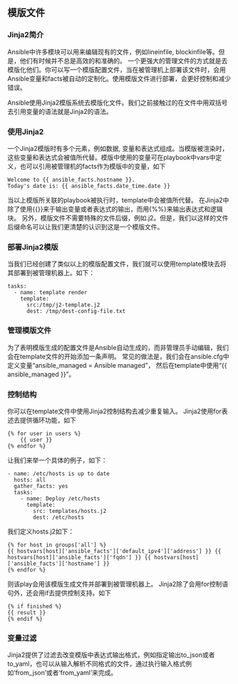 ## 模版文件
### Jinja2简介
Ansible中许多模块可以用来编辑现有的文件，例如lineinfile, blockinfile等。但是，他们有时候并不总是高效的和准确的。
一个更强大的管理文件的方式就是去模版化他们。你可以写一个模版配置文件，当在被管理机上部署该文件时，会用Ansible变量和facts被自动的定制化。使用模版文件进行部署，会更好控制和减少错误。

Ansible使用Jinja2模版系统去模版化文件。我们之前接触过的在文件中用双括号去引用变量的语法就是Jinja2的语法。

### 使用Jinja2
一个Jinja2模版时有多个元素，例如数据, 变量和表达式组成。当模版被渲染时，这些变量和表达式会被值所代替。模版中使用的变量可在playbook中vars中定义，也可以引用被管理机的facts作为模版中的变量，如下
```
Welcome to {{ ansible_facts.hostname }}.
Today's date is: {{ ansible_facts.date_time.date }}
```
当以上模版所关联的playbook被执行时，template中会被值所代替。
在Jinja2中除了使用{{}}来于输出变量或者表达式的输出，而用{%%}来输出表达式和逻辑块。
另外，模版文件不需要特殊的文件后缀，例如.j2。但是，我们以这样的文件后缀命名可以让我们更清楚的认识到这是一个模版文件。
### 部署Jinja2模版
当我们已经创建了类似以上的模版配置文件，我们就可以使用template模块去将其部署到被管理机器上。如下：
```
tasks:
  - name: template render
    template:
      src:/tmp/j2-template.j2
      dest: /tmp/dest-config-file.txt
```
### 管理模版文件
为了表明模版生成的配置文件是Ansible自动生成的，而非管理员手动编辑，我们会在template文件的开始添加一条声明。
常见的做法是，我们会在ansible.cfg中定义变量“ansible_managed = Ansible managed”， 然后在template中使用“{{ ansible_managed }}”。
### 控制结构
你可以在template文件中使用Jinja2控制结构去减少重复输入。
Jinja2使用for表述去提供循环功能，如下
```
{% for user in users %}
    {{ user }}
{% endfor %}
```
让我们来举一个具体的例子，如下：
```
- name: /etc/hosts is up to date
  hosts: all
  gather_facts: yes
  tasks:
    - name: Deploy /etc/hosts
      template:
        src: templates/hosts.j2
        dest: /etc/hosts
```
我们定义hosts.j2如下：
```
{% for host in groups['all'] %}
{{ hostvars[host]['ansible_facts']['default_ipv4']['address'] }} {{ hostvars[host]['ansible_facts']['fqdn'] }} {{ hostvars[host]['ansible_facts']['hostname'] }}
{% endfor %}
```
则该play会用该模版生成文件并部署到被管理机器上。
Jinja2除了会用for控制语句外，还会用if去提供控制支持。如下
```
{% if finished %}
{{ result }}
{% endif %}
```
### 变量过滤
Jinja2提供了过滤去改变模版中表达式输出格式，例如指定输出to_json或者to_yaml，也可以从输入解析不同格式的文件，通过执行输入格式例如‘from_json’或者‘from_yaml’来完成。
